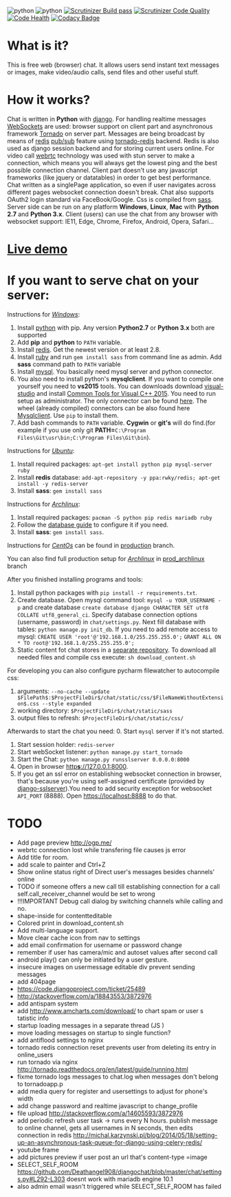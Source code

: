 ![python](https://img.shields.io/badge/python-2.7%2C%203.x-blue.svg) ![python](https://img.shields.io/badge/django-1.7--1.9-blue.svg) [![Scrutinizer Build pass](https://scrutinizer-ci.com/g/Deathangel908/djangochat/badges/build.png)](https://scrutinizer-ci.com/g/Deathangel908/djangochat) [![Scrutinizer Code Quality](https://scrutinizer-ci.com/g/Deathangel908/djangochat/badges/quality-score.png?b=master)](https://scrutinizer-ci.com/g/Deathangel908/djangochat/?branch=master) [![Code Health](https://landscape.io/github/Deathangel908/djangochat/master/landscape.svg?style=flat)](https://landscape.io/github/Deathangel908/djangochat/master) [![Codacy Badge](https://www.codacy.com/project/badge/b508fef8efba4a5f8b5e8411c0803af5)](https://www.codacy.com/public/nightmarequake/djangochat)

What is it?
==============
This is free web (browser) chat. It allows users send instant text messages or images, make video/audio calls, send files and other useful stuff.

How it works?
==============
Chat is written in **Python** with [django](https://www.djangoproject.com/). For handling realtime messages [WebSockets](https://en.wikipedia.org/wiki/WebSocket) are used: browser support on client part and asynchronous framework [Tornado](http://www.tornadoweb.org/) on server part. Messages are being broadcast by means of [redis](http://redis.io/) [pub/sub](http://en.wikipedia.org/wiki/Publish%E2%80%93subscribe_pattern) feature using [tornado-redis](https://github.com/leporo/tornado-redis) backend. Redis is also used as django session backend and for storing current users online.  For video call [webrtc](https://webrtc.org/) technology was used with stun server to make a connection, which means you will always get the lowest ping and the best possible connection channel. Client part doesn't use any javascript frameworks (like jquery or datatables) in order to get best performance. Chat written as a singlePage application, so even if user navigates across different pages websocket connection doesn't break. Chat also supports OAuth2 login standard via FaceBook/Google. Css is compiled from [sass](http://sass-lang.com/guide). Server side can be run on any platform **Windows**, **Linux**, **Mac** with **Python 2.7** and **Python 3.x**. Client (users) can use the chat from any browser with websocket support: IE11, Edge, Chrome, Firefox, Android, Opera, Safari...

[Live demo](http://pychat.org/)
================

If you want to serve chat on your server:
==========================================================

Instructions for *[Windows](https://www.microsoft.com/en-us/download/windows.aspx)*:
 1. Install [python](https://www.python.org/downloads/) with pip. Any version **Python2.7** or **Python 3.x** both are supported
 2. Add **pip** and **python** to `PATH` variable.
 3. Install [redis](https://github.com/MSOpenTech/redis/releases). Get the newest version or at least 2.8.
 4. Install [ruby](http://rubyinstaller.org/) and run `gem install sass` from command line as admin. Add **sass** command path to `PATH` variable
 5. Install [mysql](http://dev.mysql.com/downloads/mysql/). You basically need mysql server and python connector. 
 6. You also need to install python's **mysqlclient**. If you want to compile one yourself you need to **vs2015** tools. You can downloads download [visual-studio](https://www.visualstudio.com/en-us/downloads/download-visual-studio-vs.aspx) and install [Common Tools for Visual C++ 2015](http://i.stack.imgur.com/J1aet.png). You need to run setup as administrator. The only connector can be found [here](http://dev.mysql.com/downloads/connector/python/). The wheel (already compiled) connectors can be also found here [Mysqlclient](http://www.lfd.uci.edu/~gohlke/pythonlibs/#mysqlclient). Use `pip` to install them.
 7. Add bash commands to `PATH` variable. **Cygwin** or **git's** will do find.(for example if you use only git **PATH=**`C:\Program Files\Git\usr\bin;C:\Program Files\Git\bin`). 

Instructions for *[Ubuntu](http://www.ubuntu.com/)*:
 1. Install required packages: `apt-get install python pip mysql-server ruby`
 2. Install **redis** database: `add-apt-repository -y ppa:rwky/redis; apt-get install -y redis-server`
 3. Install **sass**: `gem install sass`

Instructions for *[Archlinux](https://www.archlinux.org/)*:
 1. Install required packages: `pacman -S python pip redis mariadb ruby`
 2. Follow the [database guide](https://wiki.archlinux.org/index.php/MySQL) to configure it if you need. 
 5. Install **sass**: `gem install sass`.

Instructions for *[CentOs](https://www.centos.org/)* can be found in [production](https://github.com/Deathangel908/djangochat/tree/production) branch.

You can also find full production setup for *[Archlinux](https://www.archlinux.org/)* in [prod_archlinux](https://github.com/Deathangel908/djangochat/tree/prod_archlinux) branch
  
After you finished installing programs and tools:
 1. Install python packages with `pip install -r requirements.txt`. 
 2. Create database. Open mysql command tool: `mysql -u YOUR_USERNAME -p` and create database `create database django CHARACTER SET utf8 COLLATE utf8_general_ci`. Specify database connection options (username, password) in `chat/settings.py`. Next fill database with tables: `python manage.py init_db`. If you need to add remote access to mysql: `CREATE USER 'root'@'192.168.1.0/255.255.255.0';` `GRANT ALL ON * TO root@'192.168.1.0/255.255.255.0';`
 3. Static content fot chat stores in a [separate repository](https://github.com/Deathangel908/djangochat-config). To download all needed files and compile css execute: `sh download_content.sh`

For developing you can also configure pycharm filewatcher to autocompile css:
 1. arguments: `--no-cache --update $FilePath$:$ProjectFileDir$/chat/static/css/$FileNameWithoutExtension$.css --style expanded`
 2. working directory: `$ProjectFileDir$/chat/static/sass`
 3. output files to refresh: `$ProjectFileDir$/chat/static/css/`
 
Afterwards to start the chat you need:
 0. Start `mysql` server if it's not started. 
 1. Start session holder: `redis-server`
 2. Start webSocket listener: `python manage.py start_tornado`
 3. Start the Chat: `python manage.py runsslserver 0.0.0.0:8000`
 4. Open in browser [http**s**://127.0.0.1:8000](https://127.0.0.1:8000).
 5. If you get an ssl error on establishing websocket connection in browser, that's because you're using self-assigned certificate (provided by [django-sslserver](https://github.com/teddziuba/django-sslserver/blob/master/sslserver/certs/development.crt)).You need to add security exception for websocket `API_PORT` (8888). Open [https://localhost:8888](https://localhost:8888) to do that.

# TODO
* Add page preview http://ogp.me/
* webrtc connection lost while transfering file causes js error
* Add title for room. 
* add scale to painter and Ctrl+Z
* Show online status right of Direct user's messages besides channels' online 
* TODO if someone offers a new call till establishing connection for a call self.call_receiver_channel would be set to wrong
* !!!IMPORTANT Debug call dialog by switching channels while calling and no.
* shape-inside for contentteditable 
* Colored print in download_content.sh
* Add multi-language support. 
* Move clear cache icon from nav to settings
* add email confirmation for username or password change
* remember if user has camera/mic and autoset values after second call
* android play() can only be initiated by a user gesture.
* insecure images on usermessage editable div prevent sending messages
* add 404page
* https://code.djangoproject.com/ticket/25489
* http://stackoverflow.com/a/18843553/3872976
* add antispam system
* add http://www.amcharts.com/download/ to chart spam or user s  tatistic info
* startup loading messages in a separate thread (JS )
* move loading messages on startup to single function? 
* add antiflood settings to nginx
* tornado redis connection reset prevents user from deleting its entry in online_users
* run tornado via nginx http://tornado.readthedocs.org/en/latest/guide/running.html
* fixme tornado logs messages to chat.log when messages don't belong to tornadoapp.p
* add media query for register and usersettings to adjust for phone's width
* add change password and realtime javascript to change_profile
* file upload http://stackoverflow.com/a/14605593/3872976
* add periodic refresh user task -> runs every N hours. publish message to online channel, gets all usernames in N seconds, then edits connection in redis http://michal.karzynski.pl/blog/2014/05/18/setting-up-an-asynchronous-task-queue-for-django-using-celery-redis/ 
* youtube frame
* add pictures preview if user post an url that's content-type =image
* SELECT_SELF_ROOM  https://github.com/Deathangel908/djangochat/blob/master/chat/settings.py#L292-L303 doesnt work with mariadb engine 10.1
* also admin email wasn't triggered while SELECT_SELF_ROOM has failed
